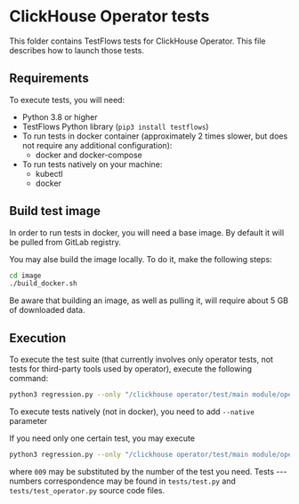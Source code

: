 # ClickHouse Operator tests

This folder contains TestFlows tests for ClickHouse Operator. This file describes how to launch those tests.

## Requirements

To execute tests, you will need:

* Python 3.8 or higher
* TestFlows Python library (`pip3 install testflows`)
* To run tests in docker container (approximately 2 times slower, but does not require any additional configuration):
    - docker and docker-compose
* To run tests natively on your machine:
    - kubectl
    - docker

## Build test image

In order to run tests in docker, you will need a base image. By default it will be pulled from GitLab registry.

You may alse build the image locally. To do it, make the following steps:

```bash
cd image
./build_docker.sh
```

Be aware that building an image, as well as pulling it, will require about 5 GB of downloaded data.

## Execution

To execute the test suite (that currently involves only operator tests, not tests for third-party tools used by operator), execute the following command:

```bash
python3 regression.py --only "/clickhouse operator/test/main module/operator*"
```

To execute tests natively (not in docker), you need to add `--native` parameter

If you need only one certain test, you may execute

```bash
python3 regression.py --only "/clickhouse operator/test/main module/operator/test_009*"
```

where `009` may be substituted by the number of the test you need. Tests --- numbers correspondence may be found in `tests/test.py` and `tests/test_operator.py` source code files.
